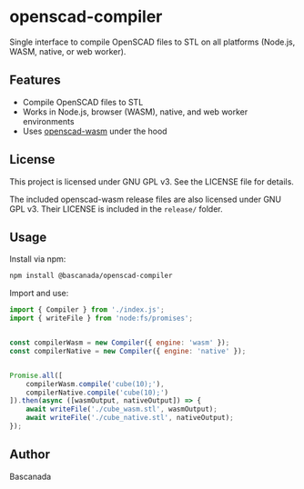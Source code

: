 # openscad-compiler

Single interface to compile OpenSCAD files to STL on all platforms (Node.js, WASM, native, or web worker).

## Features
- Compile OpenSCAD files to STL
- Works in Node.js, browser (WASM), native, and web worker environments
- Uses [openscad-wasm](https://github.com/openscad/openscad-wasm) under the hood

## License
This project is licensed under GNU GPL v3. See the LICENSE file for details.

The included openscad-wasm release files are also licensed under GNU GPL v3. Their LICENSE is included in the `release/` folder.

## Usage
Install via npm:
```sh
npm install @bascanada/openscad-compiler
```

Import and use:
```js
import { Compiler } from './index.js';
import { writeFile } from 'node:fs/promises';


const compilerWasm = new Compiler({ engine: 'wasm' });
const compilerNative = new Compiler({ engine: 'native' });


Promise.all([
    compilerWasm.compile('cube(10);'),
    compilerNative.compile('cube(10);')
]).then(async ([wasmOutput, nativeOutput]) => {
    await writeFile('./cube_wasm.stl', wasmOutput);
    await writeFile('./cube_native.stl', nativeOutput);
});
```

## Author
Bascanada
